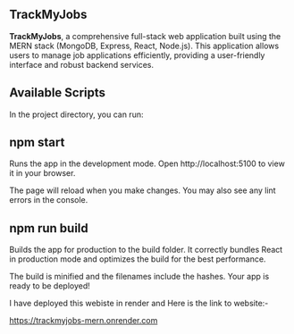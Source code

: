 ## TrackMyJobs

**TrackMyJobs**, a comprehensive full-stack web application built using the MERN stack (MongoDB, Express, React, Node.js). This application allows users to manage job applications efficiently, providing a user-friendly interface and robust backend services.

## Available Scripts
In the project directory, you can run:

## npm start
Runs the app in the development mode.
Open http://localhost:5100 to view it in your browser.

The page will reload when you make changes.
You may also see any lint errors in the console.

## npm run build
Builds the app for production to the build folder.
It correctly bundles React in production mode and optimizes the build for the best performance.

The build is minified and the filenames include the hashes.
Your app is ready to be deployed!

I have deployed this webiste in render and Here is the link to website:-



https://trackmyjobs-mern.onrender.com
